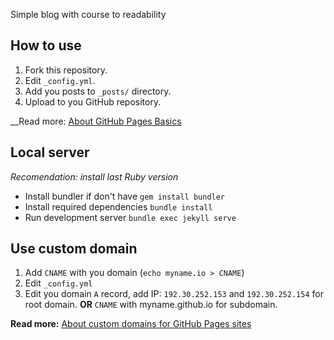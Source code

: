 Simple blog with course to readability

How to use
----------

1. Fork this repository.
2. Edit `_config.yml`.
3. Add you posts to `_posts/` directory.
4. Upload to you GitHub repository.

__Read more: [About GitHub Pages Basics](https://help.github.com/categories/github-pages-basics/)


Local server
------------

_Recomendation: install last Ruby version_

- Install bundler if don't have `gem install bundler`
- Install required dependencies `bundle install`
- Run development server `bundle exec jekyll serve`


Use custom domain
-----------------

1. Add `CNAME` with you domain (`echo myname.io > CNAME`)
2. Edit `_config.yml`
3. Edit you domain `A` record, add IP: `192.30.252.153` and `192.30.252.154` for root domain. __OR__ `CNAME` with myname.github.io for subdomain.

__Read more:__ [About custom domains for GitHub Pages sites](https://help.github.com/articles/about-custom-domains-for-github-pages-sites/)
